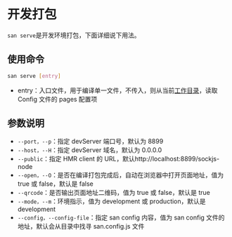 
# 开发打包

`san serve`是开发环境打包，下面详细说下用法。

## 使用命令

```bash
san serve [entry]
```

-   entry：入口文件，用于编译单一文件，不传入，则从当前[工作目录](https://zh.wikipedia.org/wiki/%E5%B7%A5%E4%BD%9C%E7%9B%AE%E9%8C%84)，读取 Config 文件的 pages 配置项

## 参数说明

-   `--port，--p`：指定 devServer 端口号，默认为 8899
-   `--host，--H`：指定 devServer 域名，默认为 0.0.0.0
-   `--public`：指定 HMR client 的 URL，默认http://localhost:8899/sockjs-node
-   `--open，--O`：是否在编译打包完成后，自动在浏览器中打开页面地址，值为 true 或 false，默认是 false
-   `--qrcode`：是否输出页面地址二维码，值为 true 或 false，默认是 true
-   `--mode，--m`：环境指示，值为 development 或 production，默认是 development
-   `--config，--config-file`：指定 san config 内容，值为 san config 文件的地址，默认会从目录中找寻 san.config.js 文件
